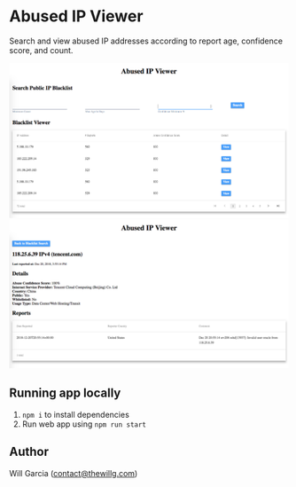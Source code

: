 # Abused IP Viewer

Search and view abused IP addresses according to report age, confidence score, and count.

![Preview](docs/preview.png)
![Detail](docs/detail.png)

## Running app locally

1. `npm i` to install dependencies
2. Run web app using `npm run start`

## Author
Will Garcia (contact@thewillg.com)
